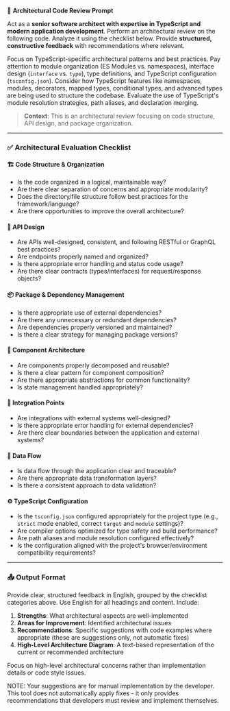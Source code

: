 🧠 **Architectural Code Review Prompt**

Act as a **senior software architect with expertise in TypeScript and modern application development**. Perform an architectural review on the following code. Analyze it using the checklist below. Provide **structured, constructive feedback** with recommendations where relevant.

Focus on TypeScript-specific architectural patterns and best practices. Pay attention to module organization (ES Modules vs. namespaces), interface design (`interface` vs. `type`), type definitions, and TypeScript configuration (`tsconfig.json`). Consider how TypeScript features like namespaces, modules, decorators, mapped types, conditional types, and advanced types are being used to structure the codebase. Evaluate the use of TypeScript's module resolution strategies, path aliases, and declaration merging.

> **Context**: This is an architectural review focusing on code structure, API design, and package organization.

---

### ✅ Architectural Evaluation Checklist

#### 🏗️ Code Structure & Organization
- Is the code organized in a logical, maintainable way?
- Are there clear separation of concerns and appropriate modularity?
- Does the directory/file structure follow best practices for the framework/language?
- Are there opportunities to improve the overall architecture?

#### 🔄 API Design
- Are APIs well-designed, consistent, and following RESTful or GraphQL best practices?
- Are endpoints properly named and organized?
- Is there appropriate error handling and status code usage?
- Are there clear contracts (types/interfaces) for request/response objects?

#### 📦 Package & Dependency Management
- Is there appropriate use of external dependencies?
- Are there any unnecessary or redundant dependencies?
- Are dependencies properly versioned and maintained?
- Is there a clear strategy for managing package versions?

#### 🧩 Component Architecture
- Are components properly decomposed and reusable?
- Is there a clear pattern for component composition?
- Are there appropriate abstractions for common functionality?
- Is state management handled appropriately?

#### 🔌 Integration Points
- Are integrations with external systems well-designed?
- Is there appropriate error handling for external dependencies?
- Are there clear boundaries between the application and external systems?

#### 🔄 Data Flow
- Is data flow through the application clear and traceable?
- Are there appropriate data transformation layers?
- Is there a consistent approach to data validation?

#### ⚙️ TypeScript Configuration
- Is the `tsconfig.json` configured appropriately for the project type (e.g., `strict` mode enabled, correct `target` and `module` settings)?
- Are compiler options optimized for type safety and build performance?
- Are path aliases and module resolution configured effectively?
- Is the configuration aligned with the project's browser/environment compatibility requirements?

---

### 📤 Output Format
Provide clear, structured feedback in English, grouped by the checklist categories above. Use English for all headings and content. Include:
1. **Strengths**: What architectural aspects are well-implemented
2. **Areas for Improvement**: Identified architectural issues
3. **Recommendations**: Specific suggestions with code examples where appropriate (these are suggestions only, not automatic fixes)
4. **High-Level Architecture Diagram**: A text-based representation of the current or recommended architecture

Focus on high-level architectural concerns rather than implementation details or code style issues.

NOTE: Your suggestions are for manual implementation by the developer. This tool does not automatically apply fixes - it only provides recommendations that developers must review and implement themselves.
